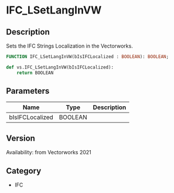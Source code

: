 # IFC_LSetLangInVW

## Description
Sets the IFC Strings Localization in the Vectorworks.

```pascal
FUNCTION IFC_LSetLangInVW(bIsIFCLocalized : BOOLEAN): BOOLEAN;
```

```python
def vs.IFC_LSetLangInVW(bIsIFCLocalized):
    return BOOLEAN
```

## Parameters
|Name|Type|Description|
|---|---|---|
|bIsIFCLocalized|BOOLEAN|   |

## Version
Availability: from Vectorworks 2021

## Category
* IFC

